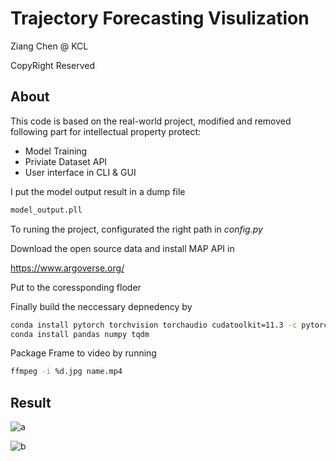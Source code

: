 # Trajectory Forecasting Visulization

Ziang Chen @ KCL



CopyRight Reserved



## About

This code is based on the real-world project, modified and removed following part for intellectual property protect:

* Model Training 
* Priviate Dataset API
* User interface in CLI & GUI

I put the model output result in a dump file 

```bash
model_output.pll
```

To runing the project, configurated the right path in *config.py*

Download the open source data and install MAP API in 

https://www.argoverse.org/


Put to the coressponding floder


Finally build the neccessary depnedency by

```bash
conda install pytorch torchvision torchaudio cudatoolkit=11.3 -c pytorch
conda install pandas numpy tqdm
```

Package Frame to video by running
```bash
ffmpeg -i %d.jpg name.mp4
```

## Result

![a](https://imgur.com/a/ZOgEtoF.gif)

![b](https://i.imgur.com/ZCBGkLF.gif)


